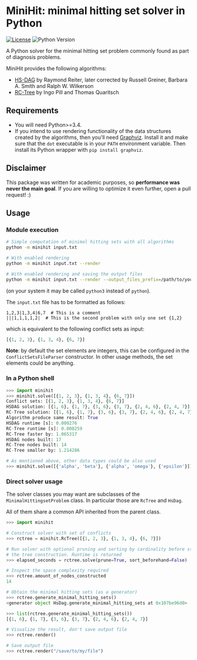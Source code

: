 MiniHit: minimal hitting set solver in Python
==============================================================================

[![License](https://img.shields.io/badge/License-BSD%203--Clause-blue.svg)](LICENSE.md)
![Python Version](https://img.shields.io/pypi/pyversions/Django.svg)

A Python solver for the minimal hitting set problem commonly found as part of 
diagnosis problems.

MiniHit provides the following algorithms:

- [HS-DAG](http://www.cs.ru.nl/P.Lucas/teaching/KeR/Theorist/greibers-correctiontoreiter.pdf)
  by Raymond Reiter, later corrected by Russell Greiner, Barbara A. Smith and 
  Ralph W. Wilkerson
- [RC-Tree](http://www.ist.tugraz.at/pill/downloads/IWPD15_p5_preprint.pdf)
  by Ingo Pill and Thomas Quaritsch


Requirements
----------------------------------------

- You will need Python>=3.4.
- If you intend to use rendering functionality of the data structures
  created by the algorithms, then you'll need
  [Graphviz](https://graphviz.gitlab.io/download/). Install it 
  and make sure that the `dot` executable is in your `PATH` environment
  variable. Then install its Python wrapper with `pip install graphviz`.


Disclaimer
----------------------------------------

This package was written for academic purposes, so **performance was never
the main goal**. If you are willing to optimize it even further, open a
pull request! :)


Usage
----------------------------------------

### Module execution

```bash
# Simple computation of minimal hitting sets with all algorithms
python -m minihit input.txt

# With enabled rendering
python -m minihit input.txt --render

# With enabled rendering and saving the output files
python -m minihit input.txt --render --output_files_prefix=/path/to/your/minimal_hitting_sets
```
(on your system it may be called `python3` instead of `python`).

The `input.txt` file has to be formatted as follows:
```
1,2,3|1,3,4|6,7  # This is a comment
|||1,1,1,1,2|  # This is the second problem with only one set {1,2}
```

which is equivalent to the following conflict sets as input:

```python
[{1, 2, 3}, {1, 3, 4}, {6, 7}]
```

**Note**: by default the set elements are integers, this can be configured
in the `ConflictSetsFileParser` constructor. In other usage methods,
the set elements could be anything.


### In a Python shell

```python
>>> import minihit
>>> minihit.solve([{1, 2, 3}, {1, 3, 4}, {6, 7}])
Conflict sets: [{1, 2, 3}, {1, 3, 4}, {6, 7}]
HSDAG solution: [{1, 6}, {1, 7}, {3, 6}, {3, 7}, {2, 4, 6}, {2, 4, 7}]
RC-Tree solution: [{1, 6}, {1, 7}, {3, 6}, {3, 7}, {2, 4, 6}, {2, 4, 7}]
Algorithm produce same result: True
HSDAG runtime [s]: 0.000276
RC-Tree runtime [s]: 0.000259
RC-Tree faster by: 1.065317
HSDAG nodes built: 17
RC-Tree nodes built: 14
RC-Tree smaller by: 1.214286

# As mentioned above, other data types could be also used
>>> minihit.solve([{'alpha', 'beta'}, {'alpha', 'omega'}, {'epsilon'}])
```




### Direct solver usage

The solver classes you may want are subclasses of the 
`MinimalHittingsetProblem` class. In particular those are
`RcTree` and `HsDag`.

All of them share a common API inherited from the parent class.

```python
>>> import minihit

# Construct solver with set of conflicts
>>> rctree = minihit.RcTree([{1, 2, 3}, {1, 3, 4}, {6, 7}])

# Run solver with optional pruning and sorting by cardinality before starting
# the tree construction. Runtime is returned
>>> elapsed_seconds = rctree.solve(prune=True, sort_beforehand=False)

# Inspect the space complexity required
>>> rctree.amount_of_nodes_constructed
14

# Obtain the minimal hitting sets (as a generator)
>>> rctree.generate_minimal_hitting_sets()
<generator object HsDag.generate_minimal_hitting_sets at 0x107be96d0>

>>> list(rctree.generate_minimal_hitting_sets())
[{1, 6}, {1, 7}, {3, 6}, {3, 7}, {2, 4, 6}, {2, 4, 7}]

# Visualize the result, don't save output file
>>> rctree.render()

# Save output file
>>> rctree.render("/save/to/my/file")
```
